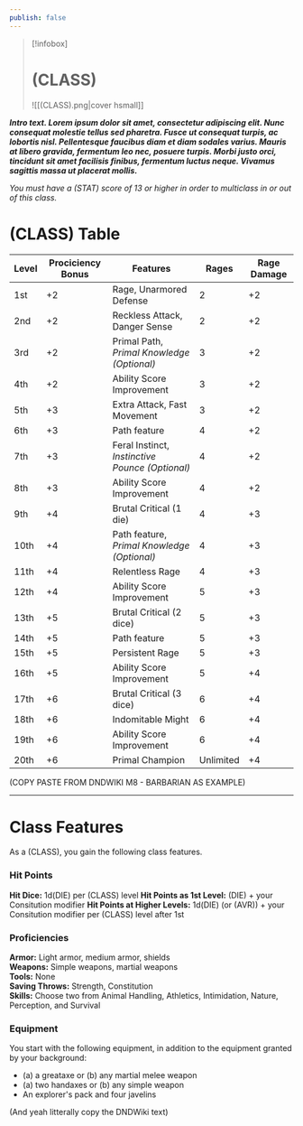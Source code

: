 ```yaml
---
publish: false
---
```

> [!infobox]
> # (CLASS)
> ![[(CLASS).png|cover hsmall]]

**_Intro text. Lorem ipsum dolor sit amet, consectetur adipiscing elit. Nunc consequat molestie tellus sed pharetra. Fusce ut consequat turpis, ac lobortis nisl. Pellentesque faucibus diam et diam sodales varius. Mauris at libero gravida, fermentum leo nec, posuere turpis. Morbi justo orci, tincidunt sit amet facilisis finibus, fermentum luctus neque. Vivamus sagittis massa ut placerat mollis._**

*You must have a (STAT) score of 13 or higher in order to multiclass in or out of this class.*

# (CLASS) Table
| Level | Prociciency Bonus | Features                                        | Rages     | Rage Damage |
| ----- | ----------------- | ----------------------------------------------- | --------- | ----------- |
| 1st   | +2                | Rage, Unarmored Defense                         | 2         | +2          |
| 2nd   | +2                | Reckless Attack, Danger Sense                   | 2         | +2          |
| 3rd   | +2                | Primal Path, *Primal Knowledge (Optional)*      | 3         | +2          |
| 4th   | +2                | Ability Score Improvement                       | 3         | +2          |
| 5th   | +3                | Extra Attack, Fast Movement                     | 3         | +2          |
| 6th   | +3                | Path feature                                    | 4         | +2          |
| 7th   | +3                | Feral Instinct, _Instinctive Pounce (Optional)_ | 4         | +2          |
| 8th   | +3                | Ability Score Improvement                       | 4         | +2          |
| 9th   | +4                | Brutal Critical (1 die)                         | 4         | +3          |
| 10th  | +4                | Path feature, _Primal Knowledge (Optional)_     | 4         | +3          |
| 11th  | +4                | Relentless Rage                                 | 4         | +3          |
| 12th  | +4                | Ability Score Improvement                       | 5         | +3          |
| 13th  | +5                | Brutal Critical (2 dice)                        | 5         | +3          |
| 14th  | +5                | Path feature                                    | 5         | +3          |
| 15th  | +5                | Persistent Rage                                 | 5         | +3          |
| 16th  | +5                | Ability Score Improvement                       | 5         | +4          |
| 17th  | +6                | Brutal Critical (3 dice)                        | 6         | +4          |
| 18th  | +6                | Indomitable Might                               | 6         | +4          |
| 19th  | +6                | Ability Score Improvement                       | 6         | +4          |
| 20th  | +6                | Primal Champion                                 | Unlimited | +4          |
(COPY PASTE FROM DNDWIKI M8 - BARBARIAN AS EXAMPLE)
***
# Class Features
As a (CLASS), you gain the following class features.
### Hit Points
**Hit Dice:** 1d(DIE) per (CLASS) level
**Hit Points as 1st Level:** (DIE) + your Consitution modifier
**Hit Points at Higher Levels:** 1d(DIE) (or (AVR)) + your Consitution modifier per (CLASS) level after 1st
### Proficiencies
**Armor:** Light armor, medium armor, shields  
**Weapons:** Simple weapons, martial weapons  
**Tools:** None  
**Saving Throws:** Strength, Constitution  
**Skills:** Choose two from Animal Handling, Athletics, Intimidation, Nature, Perception, and Survival
### Equipment

You start with the following equipment, in addition to the equipment granted by your background:

- (a) a greataxe or (b) any martial melee weapon
- (a) two handaxes or (b) any simple weapon
- An explorer's pack and four javelins

(And yeah litterally copy the DNDWiki text)